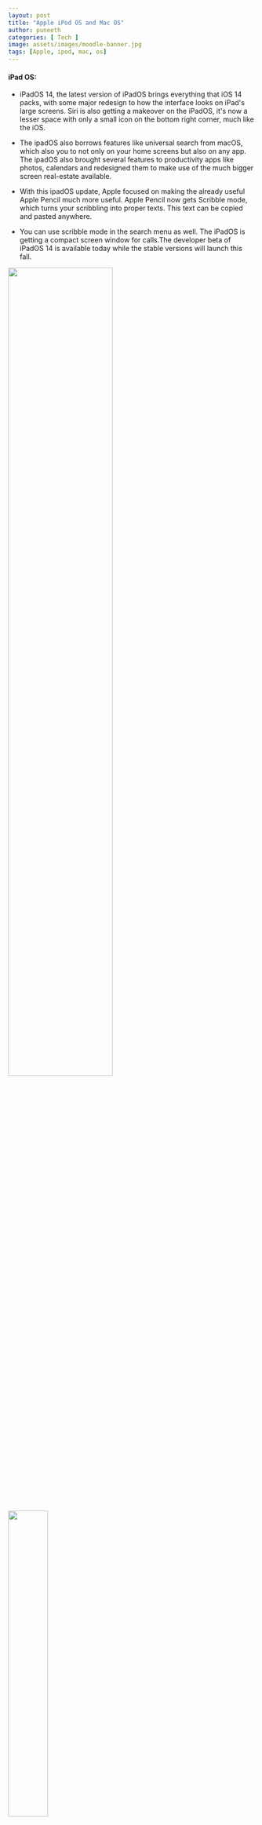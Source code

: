 ```yaml
---
layout: post
title: "Apple iPod OS and Mac OS"
author: puneeth
categories: [ Tech ]
image: assets/images/moodle-banner.jpg
tags: [Apple, ipod, mac, os]
---
```


#### iPad OS:

+ iPadOS 14, the latest version of iPadOS brings everything that iOS 14 packs, with some major redesign to how the interface looks on iPad's large screens. 
Siri is also getting a makeover on the iPadOS, it's now a lesser space with only a small icon on the bottom right corner, much like the iOS. 

+ The ipadOS also borrows features like universal search from macOS, which also you to not only on your home screens but also on any app. The ipadOS also brought several features to productivity apps like photos, calendars and redesigned them to make use of the much bigger screen real-estate available.

+ With this ipadOS update, Apple focused on making the already useful Apple Pencil much more useful. Apple Pencil now gets Scribble mode, which turns your scribbling into proper texts. This text can be copied and pasted anywhere. 

+ You can use scribble mode in the search menu as well. The iPadOS is getting a compact screen window for calls.The developer beta of iPadOS 14 is available today while the stable versions will launch this fall.

<a href="{{site.baseurl}}/assets/images/apple/wwdc2020/ipados14-handwriting.gif" data-lightbox="image-1" data-title=""><img text-align="center" width="65%" src="{{site.baseurl}}/assets/images/apple/wwdc2020/ipados14-handwriting.gif"></a>
<a href="{{site.baseurl}}/assets/images/apple/wwdc2020/ipados14-ar.png" data-lightbox="image-1" data-title=""><img text-align="center" width="40%" src="{{site.baseurl}}/assets/images/apple/wwdc2020/ipados14-ar.png"></a>

#### macOS:

Apple named its latest macOS as Big Sur. The biggest change is the new look. This is what Apple considers the biggest redesign after the introduction of macOS 10. 

Like the ipadOS, macOS takes much of its queues from iOS, including a control center for customizing brightness, Do Not Disturb, and several other settings. It also adds a new notification center, which keeps all of your notifications and widgets. It also brings pinned messages and several other message feature to the mac's message app. Apple maps also have the same feature changes to that of iOS 14.

Big Sur also features improvements to its core applications. Safari now features a new start page with customizable background images and sections like Reading List and iCloud Tabs. It also adds Safari can now also detect when you're on a page with non-native language and offer to translate it for you similar to google translate on chrome. 

The tab UI has also been changed with increased size and preview for tabs and the ability to close all the tabs which are right of the selected tab. 

Apple also claims Safari to the faster browser. Apple has also improved extension support, which allows developers to bring in their extensions from other browsers, which can be found on the Mac App Store but they can only access your data once you allow them. Safari also shows which trackers are being blocked by the browser.

Apple also announced the Mac platform will now be transferred to ARM and apple will be making its own A-series custom chipsets and Apple promises to bring its first ARM-powered machine by the end of the year and the transition from Intel to ARM will take two years. 

<a href="{{site.baseurl}}/assets/images/apple/wwdc2020/bigsur-preview.png" data-lightbox="image-1" data-title=""><img text-align="center" width="40%" src="{{site.baseurl}}/assets/images/apple/wwdc2020/bigsur-preview.png"></a>
<a href="{{site.baseurl}}/assets/images/apple/wwdc2020/bigsur-control-center.png" data-lightbox="image-1" data-title=""><img text-align="center" width="40%" src="{{site.baseurl}}/assets/images/apple/wwdc2020/bigsur-control-center.png"></a>
<a href="{{site.baseurl}}/assets/images/apple/wwdc2020/bigsur-safari.png" data-lightbox="image-1" data-title=""><img text-align="center" width="40%" src="{{site.baseurl}}/assets/images/apple/wwdc2020/bigsur-safari.png"></a>
<a href="{{site.baseurl}}/assets/images/apple/wwdc2020/bigsur-redesign.png" data-lightbox="image-1" data-title=""><img text-align="center" width="40%" src="{{site.baseurl}}/assets/images/apple/wwdc2020/bigsur-redesign.png"></a>
